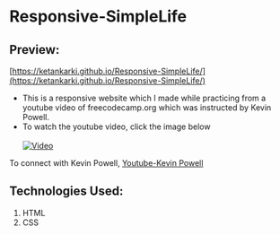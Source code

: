 # Responsive-SimpleLife

## Preview:
[https://ketankarki.github.io/Responsive-SimpleLife/](https://ketankarki.github.io/Responsive-SimpleLife/)

* This is a responsive website which I made while practicing from a youtube video of freecodecamp.org which was instructed by Kevin Powell.
* To watch the youtube video, click the image below
<br></br>
[![Video](https://img.youtube.com/vi/srvUrASNj0s/0.jpg)](https://www.youtube.com/watch?v=srvUrASNj0s)

To connect with Kevin Powell, [Youtube-Kevin Powell](https://www.youtube.com/kepowob)

## Technologies Used:
1. HTML
2. CSS

